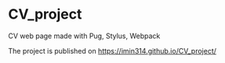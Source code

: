 # CV_project
CV web page made with Pug, Stylus, Webpack

The project is published on https://imin314.github.io/CV_project/
